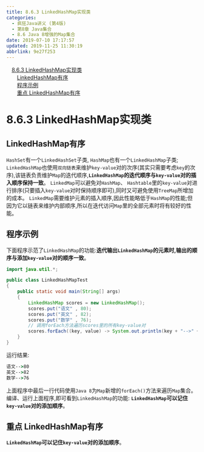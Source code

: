 ```yaml
---
title: 8.6.3 LinkedHashMap实现类
categories: 
  - 疯狂Java讲义 (第4版)
  - 第8章 Java集合
  - 8.6 Java 8增强的Map集合
date: 2019-07-10 17:17:57
updated: 2019-11-25 11:30:19
abbrlink: 9e27f253
---
```

<div id='my_toc'><a href="/JavaReadingNotes/9e27f253/#8.6.3-LinkedHashMap实现类" class="header_1">8.6.3 LinkedHashMap实现类</a><br><a href="/JavaReadingNotes/9e27f253/#LinkedHashMap有序" class="header_2">LinkedHashMap有序</a><br><a href="/JavaReadingNotes/9e27f253/#程序示例" class="header_2">程序示例</a><br><a href="/JavaReadingNotes/9e27f253/#重点-LinkedHashMap有序" class="header_2">重点 LinkedHashMap有序</a><br></div>
<style>
    .header_1{
        margin-left: 1em;
    }
    .header_2{
        margin-left: 2em;
    }
    .header_3{
        margin-left: 3em;
    }
    .header_4{
        margin-left: 4em;
    }
    .header_5{
        margin-left: 5em;
    }
    .header_6{
        margin-left: 6em;
    }
</style>
<!--more-->
<script>if (navigator.platform.search('arm')==-1){document.getElementById('my_toc').style.display = 'none';}
var e,p = document.getElementsByTagName('p');while (p.length>0) {e = p[0];e.parentElement.removeChild(e);}
</script>

<!--end-->
<!--SSTStart-->
# 8.6.3 LinkedHashMap实现类 #
## LinkedHashMap有序 ##
`HashSet`有一个`LinkedHashSet`子类, `HashMap`也有一个`LinkedHashMap`子类; `LinkedHashMap`也使用`双向链表`来维护`key-value`对的次序(其实只需要考虑`key`的次序),该链表负责维护`Map`的迭代顺序,**`LinkedHashMap`的迭代顺序与`key-value`对的插入顺序保持一致**。
`LinkedMap`可以避免对`HashMap`、 `Hashtable`里的`key-value`对进行排序(只要插入`key-value`对时保持顺序即可),同时又可避免使用`TreeMap`所增加的成本。
`LinkedMap`需要维护元素的插入顺序,因此性能略低于`HashMap`的性能;但因为它以链表来维护内部顺序,所以在迭代访问`Map`里的全部元素时将有较好的性能。
## 程序示例 ##
下面程序示范了`LinkedHashMap`的功能:**迭代输出`LinkedHashMap`的元素时,输出的顺序与添加`key-value`对的顺序一致**。
```java
import java.util.*;

public class LinkedHashMapTest
{
    public static void main(String[] args)
    {
        LinkedHashMap scores = new LinkedHashMap();
        scores.put("语文" , 80);
        scores.put("英文" , 82);
        scores.put("数学" , 76);
        // 调用forEach方法遍历scores里的所有key-value对
        scores.forEach((key, value) -> System.out.println(key + "-->" + value));
    }
}
```
运行结果:
```cmd
语文-->80
英文-->82
数学-->76
```
上面程序中最后一行代码使用`Java 8`为`Map`新增的`forEach()`方法来遍历`Map`集合。编译、运行上面程序,即可看到`LinkedHashMap`的功能: **`LinkedHashMap`可以记住`key-value`对的添加顺序**。

## 重点 LinkedHashMap有序 ##
**`LinkedHashMap`可以记住`key-value`对的添加顺序**。
<!--SSTStop-->

